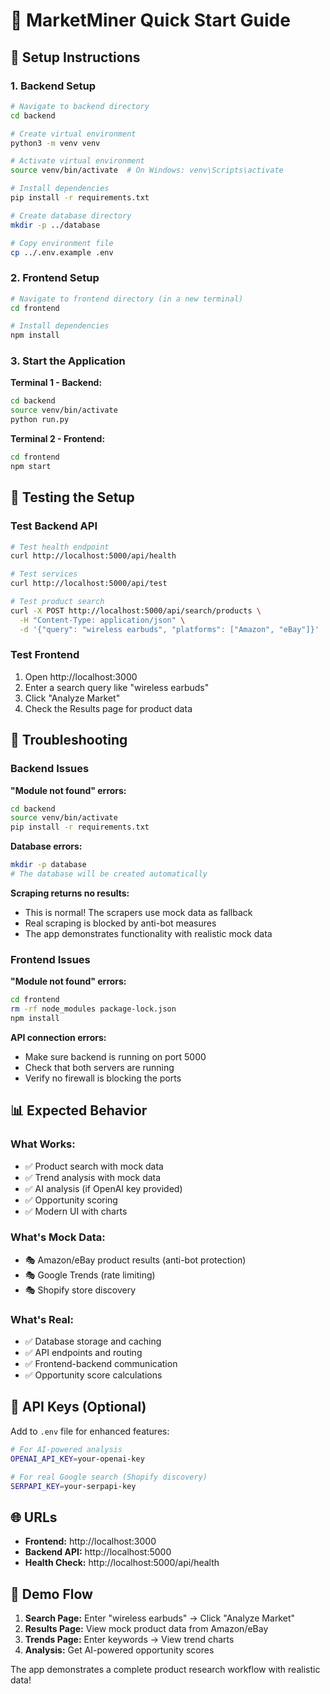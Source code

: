 # 🚀 MarketMiner Quick Start Guide

## 🔧 Setup Instructions

### 1. Backend Setup

```bash
# Navigate to backend directory
cd backend

# Create virtual environment
python3 -m venv venv

# Activate virtual environment
source venv/bin/activate  # On Windows: venv\Scripts\activate

# Install dependencies
pip install -r requirements.txt

# Create database directory
mkdir -p ../database

# Copy environment file
cp ../.env.example .env
```

### 2. Frontend Setup

```bash
# Navigate to frontend directory (in a new terminal)
cd frontend

# Install dependencies
npm install
```

### 3. Start the Application

**Terminal 1 - Backend:**
```bash
cd backend
source venv/bin/activate
python run.py
```

**Terminal 2 - Frontend:**
```bash
cd frontend
npm start
```

## 🧪 Testing the Setup

### Test Backend API
```bash
# Test health endpoint
curl http://localhost:5000/api/health

# Test services
curl http://localhost:5000/api/test

# Test product search
curl -X POST http://localhost:5000/api/search/products \
  -H "Content-Type: application/json" \
  -d '{"query": "wireless earbuds", "platforms": ["Amazon", "eBay"]}'
```

### Test Frontend
1. Open http://localhost:3000
2. Enter a search query like "wireless earbuds"
3. Click "Analyze Market"
4. Check the Results page for product data

## 🐛 Troubleshooting

### Backend Issues

**"Module not found" errors:**
```bash
cd backend
source venv/bin/activate
pip install -r requirements.txt
```

**Database errors:**
```bash
mkdir -p database
# The database will be created automatically
```

**Scraping returns no results:**
- This is normal! The scrapers use mock data as fallback
- Real scraping is blocked by anti-bot measures
- The app demonstrates functionality with realistic mock data

### Frontend Issues

**"Module not found" errors:**
```bash
cd frontend
rm -rf node_modules package-lock.json
npm install
```

**API connection errors:**
- Make sure backend is running on port 5000
- Check that both servers are running
- Verify no firewall is blocking the ports

## 📊 Expected Behavior

### What Works:
- ✅ Product search with mock data
- ✅ Trend analysis with mock data  
- ✅ AI analysis (if OpenAI key provided)
- ✅ Opportunity scoring
- ✅ Modern UI with charts

### What's Mock Data:
- 🎭 Amazon/eBay product results (anti-bot protection)
- 🎭 Google Trends (rate limiting)
- 🎭 Shopify store discovery

### What's Real:
- ✅ Database storage and caching
- ✅ API endpoints and routing
- ✅ Frontend-backend communication
- ✅ Opportunity score calculations

## 🔑 API Keys (Optional)

Add to `.env` file for enhanced features:

```bash
# For AI-powered analysis
OPENAI_API_KEY=your-openai-key

# For real Google search (Shopify discovery)
SERPAPI_KEY=your-serpapi-key
```

## 🌐 URLs

- **Frontend:** http://localhost:3000
- **Backend API:** http://localhost:5000
- **Health Check:** http://localhost:5000/api/health

## 📱 Demo Flow

1. **Search Page:** Enter "wireless earbuds" → Click "Analyze Market"
2. **Results Page:** View mock product data from Amazon/eBay
3. **Trends Page:** Enter keywords → View trend charts
4. **Analysis:** Get AI-powered opportunity scores

The app demonstrates a complete product research workflow with realistic data!